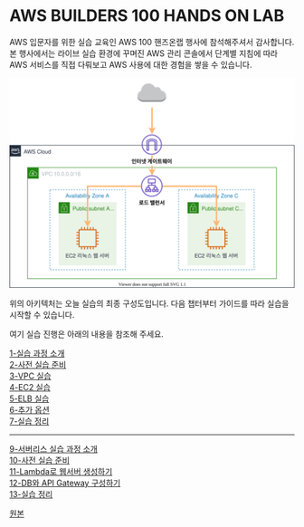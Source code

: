 # AWS BUILDERS 100 HANDS ON LAB

AWS 입문자를 위한 실습 교육인 AWS 100 핸즈온랩 행사에 참석해주셔서 감사합니다. 본 행사에서는 라이브 실습 환경에 꾸며진 AWS 관리 콘솔에서 단계별 지침에 따라 AWS 서비스를 직접 다뤄보고 AWS 사용에 대한 경험을 쌓을 수 있습니다.

![AWS Architecture](./architecture.svg)

위의 아키텍처는 오늘 실습의 최종 구성도입니다. 다음 챕터부터 가이드를 따라 실습을 시작할 수 있습니다.

여기 실습 진행은 아래의 내용을 참조해 주세요.

[1-실습 과정 소개](./1.Intro/README.md)<br>
[2-사전 실습 준비](./2.Prerequest/README.md)<br>
[3-VPC 실습](./3.VPC/README.md)<br>
[4-EC2 실습](./4.EC2/README.md)<br>
[5-ELB 실습](./5.ELB/README.md)<br>
[6-추가 옵션](./6.ELB/README.md)<br>
[7-실습 정리](./7.Wrap-up/README.md)

---

[9-서버리스 실습 과정 소개](./9.intro-serverless/README.md)<br>
[10-사전 실습 준비](./10.Prerequest/README.md)<br>
[11-Lambda로 웹서버 생성하기](./11.lambda/README.md)<br>
[12-DB와 API Gateway 구성하기](./12.other-services/README.md)<br>
[13-실습 정리](./13.cleanup/README.md)<br>

[원본](https://catalog.us-east-1.prod.workshops.aws/workshops/600420b7-5c4c-498f-9b80-bc7798963ba3/ko-KR/)